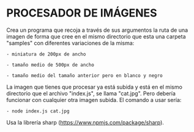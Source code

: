 # PROCESADOR DE IMÁGENES

Crea un programa que recoja a través de sus argumentos la ruta de una imagen de forma que cree en el mismo directorio que esta una carpeta "samples" con diferentes variaciones de la misma:

    - miniatura de 200px de ancho

    - tamaño medio de 500px de ancho

    - tamaño medio del tamaño anterior pero en blanco y negro

La imagen que tienes que procesar ya está subida y está en el mismo directorio que el archivo "index.js", se llama "cat.jpg". Pero debería funcionar con cualquier otra imagen subida. El comando a usar sería:

    - node index.js cat.jpg

Usa la librería sharp (https://www.npmjs.com/package/sharp).
